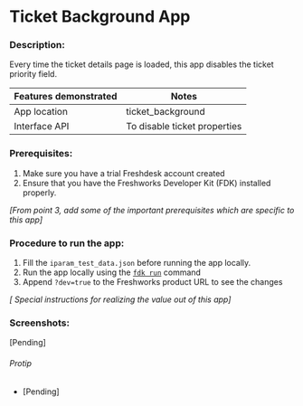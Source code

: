 # Ticket Background App

### Description:

Every time the ticket details page is loaded, this app disables the ticket priority field.

| Features demonstrated | Notes                        |
| --------------------- | ---------------------------- |
| App location          | ticket_background            |
| Interface API         | To disable ticket properties |

### Prerequisites:

1. Make sure you have a trial Freshdesk account created
2. Ensure that you have the Freshworks Developer Kit (FDK) installed properly.

_[From point 3, add some of the important prerequisites which are specific to this app]_

### Procedure to run the app:

1. Fill the `iparam_test_data.json` before running the app locally.
2. Run the app locally using the [`fdk run`](https://developers.freshchat.com/v2/docs/freshworks-cli/#run) command
3. Append `?dev=true` to the Freshworks product URL to see the changes

_[ Special instructions for realizing the value out of this app]_

### Screenshots:

[Pending]

###### Protip

- [Pending]
